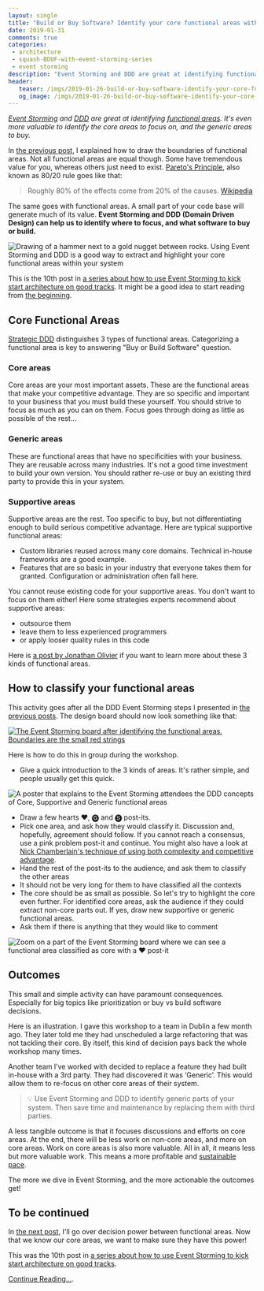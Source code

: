 ```yaml
---
layout: single
title: "Build or Buy Software? Identify your core functional areas with Event Storming and DDD"
date: 2019-01-31
comments: true
categories:
 - architecture
 - squash-BDUF-with-event-storming-series
 - event storming
description: "Event Storming and DDD are great at identifying functional areas. It's even more valuable to identify the core areas to focus on, and the generic areas to buy. This activity will help your team to prioritize more valuable work, and to reduce maintenance by choosing the good software to build or buy."
header:
   teaser: /imgs/2019-01-26-build-or-buy-software-identify-your-core-functional-areas-with-event-storming-and-ddd/gold-nugget-domain-teaser.jpeg
   og_image: /imgs/2019-01-26-build-or-buy-software-identify-your-core-functional-areas-with-event-storming-and-ddd/gold-nugget-domain-og.jpeg
---
```

_[Event Storming](https://en.wikipedia.org/wiki/Event_storming) and [DDD](https://en.wikipedia.org/wiki/Domain-driven_design) are great at identifying [functional areas](/drafting-a-functional-architecture-vision-with-ddd-event-storming-part-1/). It's even more valuable to identify the core areas to focus on, and the generic areas to buy._

In [the previous post](/drafting-a-functional-architecture-vision-with-ddd-event-storming-part-1/), I explained how to draw the boundaries of functional areas. Not all functional areas are equal though. Some have tremendous value for you, whereas others just need to exist. [Pareto's Principle](https://en.wikipedia.org/wiki/Pareto_principle), also known as 80/20 rule goes like that:

> Roughly 80% of the effects come from 20% of the causes. [Wikipedia](https://en.wikipedia.org/wiki/Pareto_principle)

The same goes with functional areas. A small part of your code base will generate much of its value. **Event Storming and DDD (Domain Driven Design) can help us to identify where to focus, and what software to buy or build.**

![Drawing of a hammer next to a gold nugget between rocks. Using Event Storming and DDD is a good way to extract and highlight your core functional areas within your system]({{site.url}}/imgs/2019-01-26-build-or-buy-software-identify-your-core-functional-areas-with-event-storming-and-ddd/gold-nugget-domain.jpeg)

This is the 10th post in [a series about how to use Event Storming to kick start architecture on good tracks](/categories/#squash-bduf-with-event-storming-series). It might be a good idea to start reading from [the beginning](/misadventures-with-big-design-up-front/).

## Core Functional Areas

[Strategic DDD](https://en.wikipedia.org/wiki/Domain-driven_design#Strategic_domain-driven_design) distinguishes 3 types of functional areas. Categorizing a functional area is key to answering "Buy or Build Software" question.

### Core areas

Core areas are your most important assets. These are the functional areas that make your competitive advantage. They are so specific and important to your business that you must build these yourself. You should strive to focus as much as you can on them. Focus goes through doing as little as possible of the rest...

### Generic areas

These are functional areas that have no specificities with your business. They are reusable across many industries. It's not a good time investment to build your own version. You should rather re-use or buy an existing third party to provide this in your system.

### Supportive areas

Supportive areas are the rest. Too specific to buy, but not differentiating enough to build serious competitive advantage. Here are typical supportive functional areas:

*   Custom libraries reused across many core domains. Technical in-house frameworks are a good example.
*   Features that are so basic in your industry that everyone takes them for granted. Configuration or administration often fall here.

You cannot reuse existing code for your supportive areas. You don't want to focus on them either! Here some strategies experts recommend about supportive areas:

*   outsource them
*   leave them to less experienced programmers
*   or apply looser quality rules in this code

Here is [a post by Jonathan Olivier](https://blog.jonathanoliver.com/ddd-strategic-design-core-supporting-and-generic-subdomains/) if you want to learn more about these 3 kinds of functional areas.

## How to classify your functional areas

This activity goes after all the DDD Event Storming steps I presented in [the previous posts](/categories/#squash-bduf-with-event-storming-series). The design board should now look something like that:

[![The Event Storming board after identifying the functional areas. Boundaries are the small red strings]({{site.url}}/imgs/2019-01-26-build-or-buy-software-identify-your-core-functional-areas-with-event-storming-and-ddd/event-storming-board-with-functional-areas-small.jpg)]({{site.url}}/imgs/2019-01-26-build-or-buy-software-identify-your-core-functional-areas-with-event-storming-and-ddd/event-storming-board-with-functional-areas.jpg)

Here is how to do this in group during the workshop.

* Give a quick introduction to the 3 kinds of areas. It's rather simple, and people usually get this quick.

![A poster that explains to the Event Storming attendees the DDD concepts of Core, Supportive and Generic functional areas]({{site.url}}/imgs/2019-01-26-build-or-buy-software-identify-your-core-functional-areas-with-event-storming-and-ddd/core-generic-supportive.jpg)

* Draw a few hearts ❤️, 🅖 and 🅢 post-its.
* Pick one area, and ask how they would classify it. Discussion and, hopefully, agreement should follow. If you cannot reach a consensus, use a pink problem post-it and continue. You might also have a look at [Nick Chamberlain's technique of using both complexity and competitive advantage](https://buildplease.com/pages/fpc-7/).
* Hand the rest of the post-its to the audience, and ask them to classify the other areas
* It should not be very long for them to have classified all the contexts
* The core should be as small as possible. So let's try to highlight the core even further. For identified core areas, ask the audience if they could extract non-core parts out. If yes, draw new supportive or generic functional areas.
* Ask them if there is anything that they would like to comment

![Zoom on a part of the Event Storming board where we can see a functional area classified as core with a ❤️ post-it]({{site.url}}/imgs/2019-01-26-build-or-buy-software-identify-your-core-functional-areas-with-event-storming-and-ddd/a-core-functional-area.jpg)

## Outcomes

This small and simple activity can have paramount consequences. Especially for big topics like prioritization or buy vs build software decisions.

Here is an illustration. I gave this workshop to a team in Dublin a few month ago. They later told me they had unscheduled a large refactoring that was not tackling their core. By itself, this kind of decision pays back the whole workshop many times.

Another team I’ve worked with decided to replace a feature they had built in-house with a 3rd party. They had discovered it was ‘Generic’. This would allow them to re-focus on other core areas of their system.

> 💡 Use Event Storming and DDD to identify generic parts of your system. Then save time and maintenance by replacing them with third parties.

A less tangible outcome is that it focuses discussions and efforts on core areas. At the end, there will be less work on non-core areas, and more on core areas. Work on core areas is also more valuable. All in all, it means less but more valuable work. This means a more profitable and [sustainable pace](http://www.sustainablepace.net/what-is-sustainable-pace).

The more we dive in Event Storming, and the more actionable the outcomes get!

## To be continued

In [the next post](/check-that-core-areas-have-the-upper-hand-with-event-storming-and-ddd/), I'll go over decision power between functional areas. Now that we know our core areas, we want to make sure they have this power!

This was the 10th post in [a series about how to use Event Storming to kick start architecture on good tracks](/categories/#squash-bduf-with-event-storming-series).

[Continue Reading...](/check-that-core-areas-have-the-upper-hand-with-event-storming-and-ddd/).
